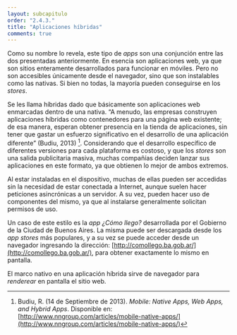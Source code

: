 ```yaml
---
layout: subcapitulo
order: "2.4.3."
title: "Aplicaciones híbridas"
comments: true
---
```


Como su nombre lo revela, este tipo de _apps_ son una conjunción entre las dos presentadas anteriormente. En esencia son aplicaciones web, ya que son sitios enteramente desarrollados para funcionar en móviles. Pero no son accesibles únicamente desde el navegador, sino que son instalables como las nativas. Si bien no todas, la mayoría pueden conseguirse en los _stores_.

Se les llama híbridas dado que básicamente son aplicaciones web enmarcadas dentro de una nativa. “A menudo, las empresas construyen aplicaciones híbridas como contenedores para una página web existente; de esa manera, esperan obtener presencia en la tienda de aplicaciones, sin tener que gastar un esfuerzo significativo en el desarrollo de una aplicación diferente” (Budiu, 2013) [^fn-budiu_2013]. Considerando que el desarrollo específico de diferentes versiones para cada plataforma es costoso, y que los _stores_ son una salida publicitaria masiva, muchas compañías deciden lanzar sus aplicaciones en este formato, ya que obtienen lo mejor de ambos extremos.

Al estar instaladas en el dispositivo, muchas de ellas pueden ser accedidas sin la necesidad de estar conectada a Internet, aunque suelen hacer peticiones asincrónicas a un servidor. A su vez, pueden hacer uso de componentes del mismo, ya que al instalarse generalmente solicitan permisos de uso.

Un caso de este estilo es la _app_ _¿Cómo llego?_ desarrollada por el Gobierno de la Ciudad de Buenos Aires. La misma puede ser descargada desde los _app stores_ más populares, y a su vez se puede acceder desde un navegador ingresando la dirección: [http://comollego.ba.gob.ar/](http://comollego.ba.gob.ar/), para obtener exactamente lo mismo en pantalla.

El marco nativo en una aplicación híbrida sirve de navegador para _renderear_ en pantalla el sitio web.

[^fn-budiu_2013]: Budiu, R. (14 de Septiembre de 2013). _Mobile: Native Apps, Web Apps, and Hybrid Apps_. Disponible en: [http://www.nngroup.com/articles/mobile-native-apps/](http://www.nngroup.com/articles/mobile-native-apps/)
